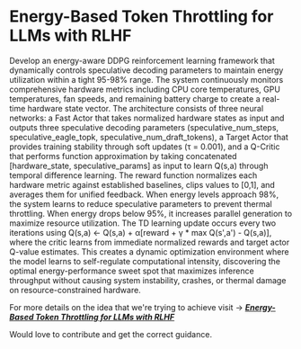 # Energy-Based Token Throttling for LLMs with RLHF
Develop an energy-aware DDPG reinforcement learning framework that dynamically controls speculative decoding parameters to maintain energy utilization within a tight 95-98% range. The system continuously monitors comprehensive hardware metrics including CPU core temperatures, GPU temperatures, fan speeds, and remaining battery charge to create a real-time hardware state vector. The architecture consists of three neural networks: a Fast Actor that takes normalized hardware states as input and outputs three speculative decoding parameters (speculative_num_steps, speculative_eagle_topk, speculative_num_draft_tokens), a Target Actor that provides training stability through soft updates (τ = 0.001), and a Q-Critic that performs function approximation by taking concatenated [hardware_state, speculative_params] as input to learn Q(s,a) through temporal difference learning. The reward function normalizes each hardware metric against established baselines, clips values to [0,1], and averages them for unified feedback. When energy levels approach 98%, the system learns to reduce speculative parameters to prevent thermal throttling. When energy drops below 95%, it increases parallel generation to maximize resource utilization. The TD learning update occurs every two iterations using Q(s,a) ← Q(s,a) + α[reward + γ * max Q(s',a') - Q(s,a)], where the critic learns from immediate normalized rewards and target actor Q-value estimates. This creates a dynamic optimization environment where the model learns to self-regulate computational intensity, discovering the optimal energy-performance sweet spot that maximizes inference throughput without causing system instability, crashes, or thermal damage on resource-constrained hardware.

For more details on the idea that we're trying to achieve visit -> [_**Energy-Based Token Throttling for LLMs with RLHF**_](https://www.pradheep.dev/ideas/idea-1)

Would love to contribute and get the correct guidance.
